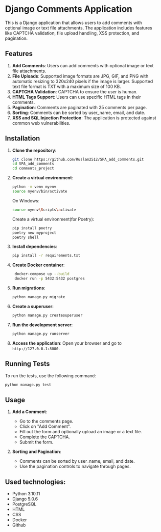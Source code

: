 # Django Comments Application

This is a Django application that allows users to add comments with optional image or text file attachments. The application includes features like CAPTCHA validation, file upload handling, XSS protection, and pagination.

## Features

1. **Add Comments**: Users can add comments with optional image or text file attachments.
2. **File Uploads**: Supported image formats are JPG, GIF, and PNG with automatic resizing to 320x240 pixels if the image is larger. Supported text file format is TXT with a maximum size of 100 KB.
3. **CAPTCHA Validation**: CAPTCHA to ensure the user is human.
4. **HTML Tags Support**: Users can use specific HTML tags in their comments.
5. **Pagination**: Comments are paginated with 25 comments per page.
6. **Sorting**: Comments can be sorted by user_name, email, and date.
7. **XSS and SQL Injection Protection**: The application is protected against common web vulnerabilities.

## Installation

1. **Clone the repository**:
    ```bash
    git clone https://github.com/Ruslan2512/SPA_add_comments.git
    cd SPA_add_comments
    cd comments_project
    ```

2. **Create a virtual environment**:
    ```bash
    python -m venv myenv
    source myenv/bin/activate
    ```
    On Windows:
    ```bash
    source myenv\Scripts\activate
    ```
   Create a virtual environment(for Poetry):
    ```bash
    pip install poetry
    poetry new myproject
    poetry shell
    ```

3. **Install dependencies**:
    ```bash
    pip install -r requirements.txt
    ```
   
4. **Create Docker container**:
   ```bash
    docker-compose up --build
    docker run -p 5432:5432 postgres
    ```

5. **Run migrations**:
    ```bash
    python manage.py migrate
    ```

6. **Create a superuser**:
    ```bash
    python manage.py createsuperuser
    ```

7. **Run the development server**:
    ```bash
    python manage.py runserver
    ```

8. **Access the application**:
    Open your browser and go to `http://127.0.0.1:8000`.

## Running Tests

To run the tests, use the following command:
   ```bash
   python manage.py test
   ```

## Usage

1. **Add a Comment**:
    - Go to the comments page.
    - Click on "Add Comment".
    - Fill out the form and optionally upload an image or a text file.
    - Complete the CAPTCHA.
    - Submit the form.

2. **Sorting and Pagination**:
    - Comments can be sorted by user_name, email, and date.
    - Use the pagination controls to navigate through pages.

## Used technologies:

 - Python 3.10.11
 - Django 5.0.6
 - PostgreSQL
 - HTML
 - CSS
 - Docker
 - Github


